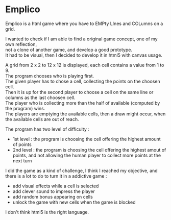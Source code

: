 # Emplico
Emplico is a html game where you have to EMPty LInes and COLumns on a grid.<br>

I wanted to check if I am able to find a original game concept, one of my own reflection,<br>
not a clone of another game, and develop a good prototype.<br>
It had to be visual, then I decided to develop it in html5 with canvas usage.

A grid from 2 x 2 to 12 x 12 is displayed, each cell contains a value from 1 to 9.<br>
The program chooses who is playing first.<br>
The given player has to chose a cell, collecting the points on the choosen cell.<br>
Then it is up for the second player to choose a cell on the same line or columns as the last choosen cell.<br>
The player who is collecting more than the half of available (computed by the program) wins.<br>
The players are emptying the available cells, then a draw might occur, when the available cells are out of reach.<br>

The program has two level of difficulty :<br>
* 1st level : the program is choosing the cell offering the highest amount of points<br>
* 2nd level : the program is choosing the cell offering the highest amout of points, and not allowing the human player to collect more points at the next turn<br>

I did the game as a kind of challenge, I think I reached my objective, and there is a lot to do to turn it in a addictive game :
* add visual effects while a cell is selected
* add clever sound to impress the player
* add random bonus appearing on cells
* unlock the game with new cells when the game is blocked

I don't think html5 is the right language. 

